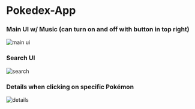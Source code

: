 # Pokedex-App

### Main UI w/ Music (can turn on and off with button in top right)
![main ui](https://user-images.githubusercontent.com/20646052/30169429-01c74d9c-93b2-11e7-9794-2d7940be56ab.png)

### Search UI
![search](https://user-images.githubusercontent.com/20646052/30169432-03a471c6-93b2-11e7-8c83-c44bb73636b6.png)

### Details when clicking on specific Pokémon
![details](https://user-images.githubusercontent.com/20646052/30169439-054ce7ce-93b2-11e7-80c6-01a651cb1dc1.png)

